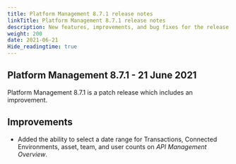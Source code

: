 ```yaml
---
title: Platform Management 8.7.1 release notes
linkTitle: Platform Management 8.7.1 release notes
description: New features, improvements, and bug fixes for the release.
weight: 200
date: 2021-06-21
Hide_readingtime: true
---
```


## Platform Management 8.7.1 - 21 June 2021

Platform Management 8.7.1 is a patch release which includes an improvement.

## Improvements

* Added the ability to select a date range for Transactions, Connected Environments, asset, team, and user counts on _API Management Overview_.
